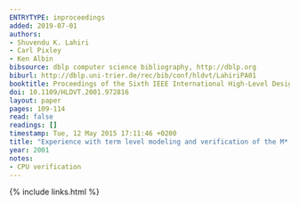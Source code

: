 ```yaml
---
ENTRYTYPE: inproceedings
added: 2019-07-01
authors:
- Shuvendu K. Lahiri
- Carl Pixley
- Ken Albin
bibsource: dblp computer science bibliography, http://dblp.org
biburl: http://dblp.uni-trier.de/rec/bib/conf/hldvt/LahiriPA01
booktitle: Proceedings of the Sixth IEEE International High-Level Design Validation and Test Workshop 2001, Monterey, California, USA, November 7-9, 2001
doi: 10.1109/HLDVT.2001.972816
layout: paper
pages: 109-114
read: false
readings: []
timestamp: Tue, 12 May 2015 17:11:46 +0200
title: "Experience with term level modeling and verification of the M* CORE microprocessor core"
year: 2001
notes:
- CPU verification
---
```

{% include links.html %}
